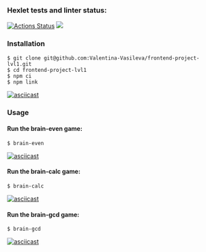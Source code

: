 ### Hexlet tests and linter status:
[![Actions Status](https://github.com/Valentina-Vasileva/frontend-project-lvl1/workflows/hexlet-check/badge.svg)](https://github.com/Valentina-Vasileva/frontend-project-lvl1/actions)
<a href="https://codeclimate.com/github/Valentina-Vasileva/frontend-project-lvl1/maintainability"><img src="https://api.codeclimate.com/v1/badges/194de7e3a67f48ffce93/maintainability" /></a>

### Installation
```console
$ git clone git@github.com:Valentina-Vasileva/frontend-project-lvl1.git
$ cd frontend-project-lvl1
$ npm ci
$ npm link
```
[![asciicast](https://asciinema.org/a/n64lRfHbu79vEk6Y0rZclBp0X.svg)](https://asciinema.org/a/n64lRfHbu79vEk6Y0rZclBp0X)

### Usage
#### Run the brain-even game:
```console
$ brain-even
```
[![asciicast](https://asciinema.org/a/fV1gTApym1McxXdtL4WgZ0P0P.svg)](https://asciinema.org/a/fV1gTApym1McxXdtL4WgZ0P0P)

#### Run the brain-calc game:
```console
$ brain-calc
```
[![asciicast](https://asciinema.org/a/B2zSTpNGALxB2Pu62JSOMNkAY.svg)](https://asciinema.org/a/B2zSTpNGALxB2Pu62JSOMNkAY)

#### Run the brain-gcd game:
```console
$ brain-gcd
```
[![asciicast](https://asciinema.org/a/R3jMidUEnBdgim1dS2fRlaIgZ.svg)](https://asciinema.org/a/R3jMidUEnBdgim1dS2fRlaIgZ)